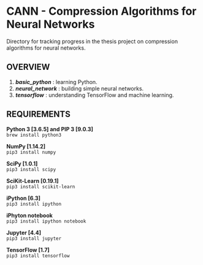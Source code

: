 # CANN - Compression Algorithms for Neural Networks

Directory for tracking progress in the thesis project on compression algorithms for neural networks.

## OVERVIEW

1. _**basic_python**_ : learning Python.
2. _**neural_network**_ : building simple neural networks.
3. _**tensorflow**_ : understanding TensorFlow and machine learning.

## REQUIREMENTS
 
**Python 3 [3.6.5] and PIP 3 [9.0.3]**  
`brew install python3`
 
**NumPy [1.14.2]**  
`pip3 install numpy`  

**SciPy [1.0.1]**  
`pip3 install scipy`
 
**SciKit-Learn [0.19.1]**  
`pip3 install scikit-learn`
   
**iPython [6.3]**  
`pip3 install ipython`
 
**iPhyton notebook**  
`pip3 install ipython notebook`
 
**Jupyter [4.4]**  
`pip3 install jupyter`

**TensorFlow [1.7]**  
`pip3 install tensorflow`
